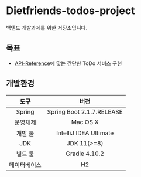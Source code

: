 # Dietfriends-todos-project
백엔드 개발과제를 위한 저장소입니다.

## 목표
- [API-Reference](https://df-test.docs.stoplight.io/api-reference/intro)에 맞는 간단한 ToDo 서비스 구현

## 개발환경
|도구|버전|
|:---:|:---:|
|Spring|Spring Boot 2.1.7.RELEASE
|운영체제|Mac OS X|
|개발 툴|IntelliJ IDEA Ultimate|
|JDK|JDK 11(>=8)|
|빌드 툴|Gradle 4.10.2|
|데이터베이스|H2|